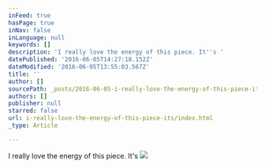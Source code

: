 ```yaml
---
inFeed: true
hasPage: true
inNav: false
inLanguage: null
keywords: []
description: 'I really love the energy of this piece. It''s '
datePublished: '2016-06-05T14:27:18.152Z'
dateModified: '2016-06-05T13:55:03.567Z'
title: ''
author: []
sourcePath: _posts/2016-06-05-i-really-love-the-energy-of-this-piece-its.md
authors: []
publisher: null
starred: false
url: i-really-love-the-energy-of-this-piece-its/index.html
_type: Article

---
```

I really love the energy of this piece. It's ![](https://the-grid-user-content.s3-us-west-2.amazonaws.com/9601fcd7-e159-4916-b544-78e3930afd94.jpg)